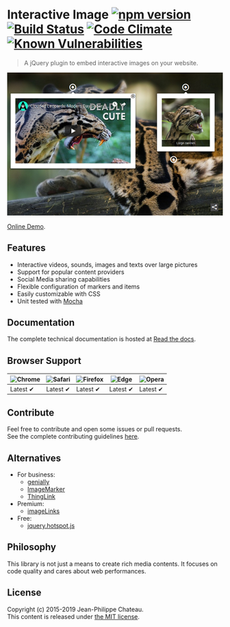 # Interactive Image [![npm version](https://badge.fury.io/js/interactiveimagejs.svg)](http://badge.fury.io/js/interactiveimagejs) [![Build Status](https://travis-ci.org/jpchateau/Interactive-Image.svg?branch=master)](https://travis-ci.org/jpchateau/Interactive-Image) [![Code Climate](https://codeclimate.com/github/jpchateau/Interactive-Image/badges/gpa.svg)](https://codeclimate.com/github/jpchateau/Interactive-Image) [![Known Vulnerabilities](https://snyk.io//test/github/jpchateau/Interactive-Image/badge.svg?targetFile=package.json)](https://snyk.io//test/github/jpchateau/Interactive-Image?targetFile=package.json)

> A jQuery plugin to embed interactive images on your website.

[![Demo](docs/_static/demo.jpg)](https://www.jpchateau.com/demo/interactive-image)

[Online Demo](https://www.jpchateau.com/demo/interactive-image).

## Features

* Interactive videos, sounds, images and texts over large pictures
* Support for popular content providers
* Social Media sharing capabilities
* Flexible configuration of markers and items
* Easily customizable with CSS
* Unit tested with [Mocha](https://mochajs.org/)

## Documentation

The complete technical documentation is hosted at [Read the docs](https://interactive-image.readthedocs.io).

## Browser Support

| ![Chrome](https://raw.github.com/alrra/browser-logos/master/src/chrome/chrome_48x48.png) | ![Safari](https://raw.github.com/alrra/browser-logos/master/src/safari/safari_48x48.png) | ![Firefox](https://raw.github.com/alrra/browser-logos/master/src/firefox/firefox_48x48.png) | ![Edge](https://raw.github.com/alrra/browser-logos/master/src/edge/edge_48x48.png) | ![Opera](https://raw.github.com/alrra/browser-logos/master/src/opera/opera_48x48.png) |
| --- | --- | --- | --- | --- |
| Latest ✔ | Latest ✔ | Latest ✔ | Latest ✔ | Latest ✔ |

## Contribute

Feel free to contribute and open some issues or pull requests.  
See the complete contributing guidelines [here](CONTRIBUTING.md).

## Alternatives

* For business:
  * [genially](https://www.genial.ly/)
  * [ImageMarker](https://www.imagemarker.com/)
  * [ThingLink](https://www.thinglink.com/)
* Premium:
  * [imageLinks](http://avirtum.com/imagelinks-jquery-plugin/)
* Free:
  * [jquery.hotspot.js](https://github.com/skypluto/jquery.hotspot.js)

## Philosophy

This library is not just a means to create rich media contents. It focuses on code quality and cares about web performances.

## License

Copyright (c) 2015-2019 Jean-Philippe Chateau.  
This content is released under [the MIT license](https://github.com/jpchateau/Interactive-Image/blob/master/LICENSE).
